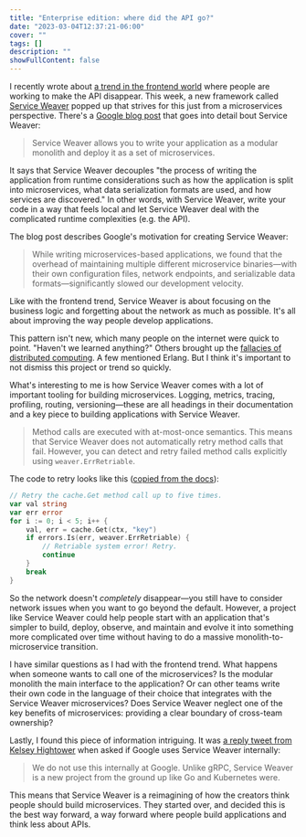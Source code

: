 ```yaml
---
title: "Enterprise edition: where did the API go?"
date: "2023-03-04T12:37:21-06:00"
cover: ""
tags: []
description: ""
showFullContent: false
---
```


I recently wrote about [a trend in the frontend world](/posts/2023/02/where-did-the-api-go/) where people are working to make the API disappear. This week, a new framework called [Service Weaver](https://serviceweaver.dev/) popped up that strives for this just from a microservices perspective. There's a [Google blog post](https://opensource.googleblog.com/2023/03/introducing-service-weaver-framework-for-writing-distributed-applications.html) that goes into detail bout Service Weaver:

> Service Weaver allows you to write your application as a modular monolith and deploy it as a set of microservices. 

It says that Service Weaver decouples "the process of writing the application from runtime considerations such as how the application is split into microservices, what data serialization formats are used, and how services are discovered." In other words, with Service Weaver, write your code in a way that feels local and let Service Weaver deal with the complicated runtime complexities (e.g. the API).

The blog post describes Google's motivation for creating Service Weaver:

> While writing microservices-based applications, we found that the overhead of maintaining multiple different microservice binaries—with their own configuration files, network endpoints, and serializable data formats—significantly slowed our development velocity.

Like with the frontend trend, Service Weaver is about focusing on the business logic and forgetting about the network as much as possible. It's all about improving the way people develop applications.

This pattern isn't new, which many people on the internet were quick to point. "Haven't we learned anything?" Others brought up the [fallacies of distributed computing](https://en.wikipedia.org/wiki/Fallacies_of_distributed_computing). A few mentioned Erlang. But I think it's important to not dismiss this project or trend so quickly.

What's interesting to me is how Service Weaver comes with a lot of important tooling for building microservices. Logging, metrics,  tracing, profiling, routing, versioning—these are all headings in their documentation and a key piece to building applications with Service Weaver.

> Method calls are executed with at-most-once semantics. This means that Service Weaver does not automatically retry method calls that fail. However, you can detect and retry failed method calls explicitly using `weaver.ErrRetriable`.

The code to retry looks like this ([copied from the docs](https://serviceweaver.dev/docs.html#components-semantics)):

```go
// Retry the cache.Get method call up to five times.
var val string
var err error
for i := 0; i < 5; i++ {
    val, err = cache.Get(ctx, "key")
    if errors.Is(err, weaver.ErrRetriable) {
        // Retriable system error! Retry.
        continue
    }
    break
}
```

So the network doesn't *completely* disappear—you still have to consider network issues when you want to go beyond the default. However, a project like Service Weaver could help people start with an application that's simpler to build, deploy, observe, and maintain and evolve it into something more complicated over time without having to do a massive monolith-to-microservice transition.

I have similar questions as I had with the frontend trend. What happens when someone wants to call one of the microservices? Is the modular monolith the main interface to the application? Or can other teams write their own code in the language of their choice that integrates with the Service Weaver microservices? Does Service Weaver neglect one of the key benefits of microservices: providing a clear boundary of cross-team ownership?

Lastly, I found this piece of information intriguing. It was [a reply tweet from Kelsey Hightower](https://twitter.com/kelseyhightower/status/1631665871109365762) when asked if Google uses Service Weaver internally:

> We do not use this internally at Google. Unlike gRPC, Service Weaver is a new project from the ground up like Go and Kubernetes were.

This means that Service Weaver is a reimagining of how the creators think people should build microservices. They started over, and decided this is the best way forward, a way forward where people build applications and think less about APIs.